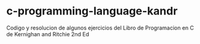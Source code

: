 # c-programming-language-kandr


Codigo y resolucion de algunos ejercicios del Libro de Programacion en C de Kernighan and Ritchie 2nd Ed

